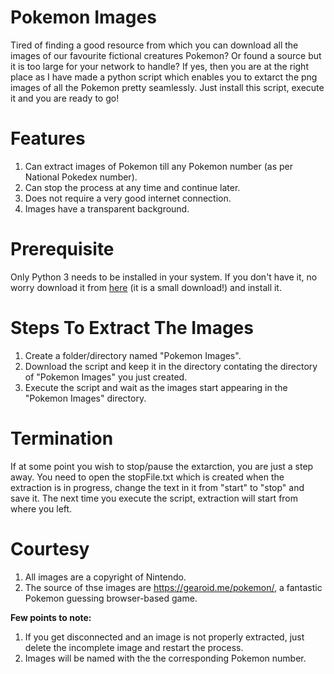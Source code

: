 # Pokemon Images
Tired of finding a good resource from which you can download all the images of our favourite fictional creatures Pokemon?
Or found a source but it is too large for your network to handle?
If yes, then you are at the right place as I have made a python script which enables you to extarct the png images of all the Pokemon pretty seamlessly.
Just install this script, execute it and you are ready to go!

# Features
1. Can extract images of Pokemon till any Pokemon number (as per National Pokedex number).
2. Can stop the process at any time and continue later.
3. Does not require a very good internet connection.
4. Images have a transparent background.

# Prerequisite
Only Python 3 needs to be installed in your system. If you don't have it, no worry download it from [here](https://www.python.org/downloads/) (it is a small download!) and install it.

# Steps To Extract The Images
1. Create a folder/directory named "Pokemon Images".
2. Download the script and keep it in the directory contating the directory of "Pokemon Images" you just created.
3. Execute the script and wait as the images start appearing in the "Pokemon Images" directory.

# Termination
If at some point you wish to stop/pause the extarction, you are just a step away.
You need to open the stopFile.txt which is created when the extraction is in progress, change the text in it from "start" to "stop" and save it.
The next time you execute the script, extraction will start from where you left.

# Courtesy
1. All images are a copyright of Nintendo.
2. The source of thse images are https://gearoid.me/pokemon/, a fantastic Pokemon guessing browser-based game.

**Few points to note:**
1. If you get disconnected and an image is not properly extracted, just delete the incomplete image and restart the process.
2. Images will be named with the the corresponding Pokemon number.
